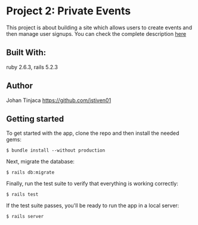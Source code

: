 # Project 2: Private Events
This project is about building a site which allows users to create events and then manage user signups. You can check the complete description [here](https://www.theodinproject.com/courses/ruby-on-rails/lessons/associations#project-2-private-events)

## Built With:
ruby 2.6.3, rails 5.2.3

## Author
Johan Tinjaca https://github.com/jstiven01

## Getting started

To get started with the app, clone the repo and then install the needed gems:

```
$ bundle install --without production
```

Next, migrate the database:

```
$ rails db:migrate
```

Finally, run the test suite to verify that everything is working correctly:

```
$ rails test
```

If the test suite passes, you'll be ready to run the app in a local server:

```
$ rails server
```